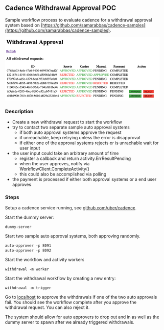 ## Cadence Withdrawal Approval POC

Sample workflow process to evaluate cadence for a withdrawal approval system
based on
[https://github.com/samarabbas/cadence-samples](https://github.com/samarabbas/cadence-samples).

![concept](https://github.com/bartke/cadence-withdrawal-approval/blob/master/screenshots/concept.png "Withdrawal Concept")

### Description

- Create a new withdrawal request to start the workflow
- try to contact two separate sample auto approval systems
    - if both auto approval systems approve the request
    - if unreachable, keep retrying unless the error is disapproval
    - if either one of the approval systems rejects or is unrachable wait for user input
- the user input could take an arbitrary amount of time
    - register a callback and return activity.ErrResultPending
    - when the user approves, notify via WorkflowClient.CompleteActivity()
    - this could also be accomplished via polling
- the payment is processed if either both approval systems or a end user approves

### Steps

Setup a cadence service running, see [github.com/uber/cadence](https://github.com/uber/cadence/blob/master/README.md).

Start the dummy server:

```
dummy-server
```

Start two sample auto approval systems, both approving randomly.

```
auto-approver -p 8091
auto-approver -p 8092
```

Start the workflow and activity workers

```
withdrawal -m worker
```

Start the withdrawal workflow by creating a new entry:

```
withdrawal -m trigger
```

Go to [localhost](http://localhost:8099/list) to approve the withdrawals if
one of the two auto approvals fail. You should see the workflow complete after
you approve the withdrawal request. You can also reject it.

The system should allow for auto approvers to drop out and in as well as the
dummy server to spawn after we already triggered withdrawals.


